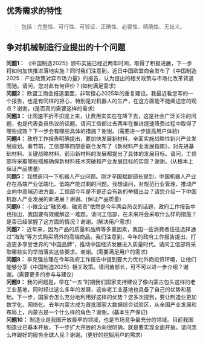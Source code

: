 ## 优秀需求的特性 ##
>包括：完整性、可行性、可验证、正确性、必要性、精确性、无歧义。
## 争对机械制造行业提出的十个问题 ##
**问题1：**
《中国制造2025》颁布实施已经近两年时间，取得了积极进展，下一步将如何加快推进落地实施？同时我们注意到，近日中国欧盟商会发布了《中国制造2025：产业政策对弈市场力量》的报告，认为提出的相关政策与市场化改革背道而驰。请问，您对此有何评价？(如何满足需求)  
**问题2：**
欧盟工商会报道里面，非常担心2025年的重复建设。我最近看您写的一个报告，也是有同样的担心，特别是对机器人的生产，在这方面能不能阐述您的观点？谢谢。(是否真的需要这样的需求)  
**问题3：**
让网速不折不扣提上来，让费用实实在在降下去，这是社会广泛关注的问题，也是代表委员热议的话题。请问工信部过去两年在推进提速降费过程中取得了哪些成效？下一步会有哪些具体的措施？谢谢。(需要进一步提高用户体验)  
**问题4：**
政府工作报告明确提出，要加快发展新材料，全面实施战略性新兴产业发展规划。春节前，工信部等四部委联合发布了《新材料产业发展指南》，对先进基础材料、关键战略材料、前沿新材料的发展都提出了具体的发展目标。请问，工信部将采取哪些措施确保新材料技术突破和产业发展目标的实现？谢谢。(从根本上保证产品质量)  
**问题5：**
我想追问一下机器人产业问题。刚才辛国斌副部长提到，中国机器人产业存在高端产业低端化、低端产能过剩的问题。我想请问，对规范行业管理、推动产业向中高端迈进方面，工信部今年是不是还会有新的举措出台？请您介绍一下中国机器人产业发展的新进展？谢谢。(保证产品质量)  
**问题6：**
小微企业“融资难、融资贵”依然是今年两会热议的话题，政府工作报告中也指出，我国要有效缓解这一难题。请问工信部，在未来将会采取什么样的措施？是否已经掌握了这方面的情况？谢谢。(解决用户需求)  
**问题7：**
近年来，因为产品的质量和品牌等多重因素，我国一些消费者往往选择通过“海淘”等方式购买境外的高端商品。我们注意到，今年的政府工作报告提出，打造更多享誉世界的“中国品牌”，推动中国经济发展进入质量时代。请问工信部将采取哪些实的举措落实这些要求。谢谢。(需要满足用户的需求)  
**问题8：**
李克强总理在今年政府工作报告中提到要大力优化外商投资环境，让他们能够分享《中国制造2025》相关政策。请问苗部长，可不可以进一步介绍？谢谢。(需要更多的参与与建议)  
**问题9：**
我的问题是，早在“一五”时期我们国家支持建设了像内蒙古包头这样的老工业基地，同时经过这么多年的发展，这些老工业基地也具备了自己的优势和基础。下一步，国家会怎么充分地利用好这样的优势？您多次提到，要让制造业更加数字化、网络化。去年内蒙古成为首批国家大数据综合试验区，从全国产业发展和布局上，内蒙古是一个什么样的角色？谢谢。(基本生产保证)  
**问题10：**
制造业是我国开放最早的领域，也是市场竞争最充分的领域。目前我国制造业已基本开放，下一步扩大开放的方向很明确，就是要实现全面开放。请问怎么样跟好的服务全球人民？谢谢。(更好的挖掘用户的需求)